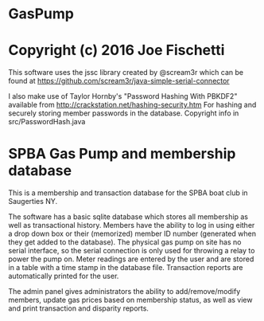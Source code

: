 # GasPump
# Copyright (c) 2016 Joe Fischetti

This software uses the jssc library created by @scream3r which can be found at 
https://github.com/scream3r/java-simple-serial-connector

I also make use of Taylor Hornby's "Password Hashing With PBKDF2" available from
http://crackstation.net/hashing-security.htm
For hashing and securely storing member passwords in the database.  Copyright info in src/PasswordHash.java

# SPBA Gas Pump and membership database

This is a membership and transaction database for the SPBA boat club in Saugerties NY.

The software has a basic sqlite database which stores all membership as well as transactional history.  Members have the ability to log in using either a drop down box or their (memorized) member ID number (generated when they get added to the database).  The physical gas pump on site has no serial interface, so the serial connection is only used for throwing a relay to power the pump on.  Meter readings are entered by the user and are stored in a table with a time stamp in the database file.  Transaction reports are automatically printed for the user.

The admin panel gives administrators the ability to add/remove/modify members, update gas prices based on membership status, as well as view and print transaction and disparity reports.
